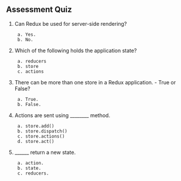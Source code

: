 ## Assessment Quiz

1. Can Redux be used for server-side rendering? 
            
        a. Yes. 
        b. No.

2. Which of the following holds the application state?

        a. reducers
        b. store 
        c. actions


3. There can be more than one store in a Redux application. - True or False?

        a. True.
        b. False. 


4. Actions are sent using ________ method.

        a. store.add()
        b. store.dispatch() 
        c. store.actions()
        d. store.act()

5. ______ return a new state.
   
        a. action.
        b. state.
        c. reducers. 
